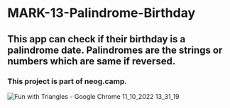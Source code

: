 <h1>MARK-13-Palindrome-Birthday</h1>

<h2>This app can check if their birthday is a palindrome date. Palindromes are the strings or numbers which are same if reversed.</h2>

<h3>This project is part of neog.camp.</h3>

![Fun with Triangles - Google Chrome 11_10_2022 13_31_19](https://user-images.githubusercontent.com/109124944/195193219-e7d4724c-f75d-40c1-97d2-1f054f5d2d40.png)
